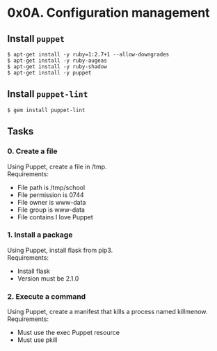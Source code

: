 # 0x0A. Configuration management

## Install ```puppet```
```
$ apt-get install -y ruby=1:2.7+1 --allow-downgrades
$ apt-get install -y ruby-augeas
$ apt-get install -y ruby-shadow
$ apt-get install -y puppet
```
## Install ```puppet-lint```
```$ gem install puppet-lint```

## Tasks

### 0. Create a file
Using Puppet, create a file in /tmp.  
Requirements:  
- File path is /tmp/school
- File permission is 0744
- File owner is www-data
- File group is www-data
- File contains I love Puppet

### 1. Install a package  
Using Puppet, install flask from pip3.  
Requirements: 
- Install flask
- Version must be 2.1.0

### 2. Execute a command
Using Puppet, create a manifest that kills a process named killmenow.  
Requirements:  
- Must use the exec Puppet resource
- Must use pkill

